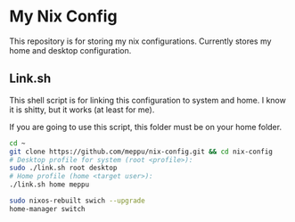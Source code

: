 # My Nix Config

This repository is for storing my nix configurations. Currently stores my home and desktop configuration.

## Link.sh

This shell script is for linking this configuration to system and home. I know it is shitty, but it works (at least for me).

If you are going to use this script, this folder must be on your home folder. 

```bash
cd ~
git clone https://github.com/meppu/nix-config.git && cd nix-config
# Desktop profile for system (root <profile>):
sudo ./link.sh root desktop
# Home profile (home <target user>):
./link.sh home meppu
```
```bash
sudo nixos-rebuilt swich --upgrade
home-manager switch
```